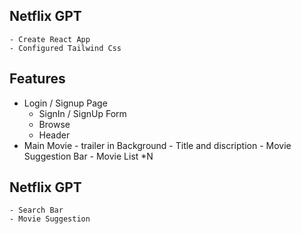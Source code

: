 

## Netflix GPT 

    - Create React App 
    - Configured Tailwind Css 


## Features 
- Login / Signup Page 
    - SignIn / SignUp Form
    - Browse 
    - Header 
 - Main Movie
        - trailer in Background
        - Title and discription 
        - Movie Suggestion Bar 
            - Movie List *N 

## Netflix GPT 
    - Search Bar
    - Movie Suggestion 
    